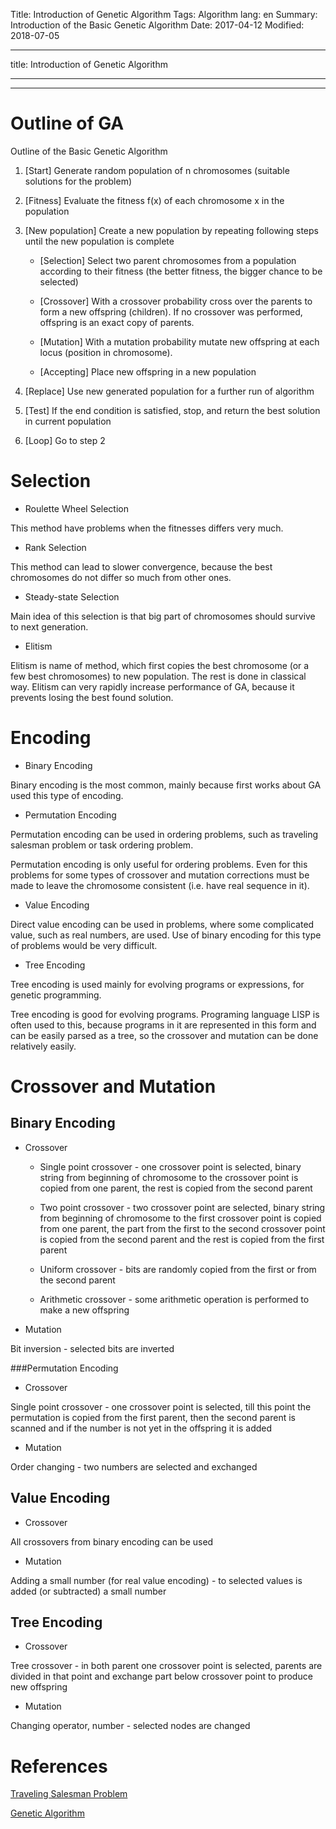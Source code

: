 Title: Introduction of Genetic Algorithm
Tags: Algorithm
lang: en
Summary: Introduction of the Basic Genetic Algorithm
Date: 2017-04-12
Modified: 2018-07-05

---
title: Introduction of Genetic Algorithm

---

-----------------------------

# Outline of GA

Outline of the Basic Genetic Algorithm

1. [Start] Generate random population of n chromosomes (suitable solutions for the problem)
2. [Fitness] Evaluate the fitness f(x) of each chromosome x in the population
3. [New population] Create a new population by repeating following steps until the new population is complete

    - [Selection] Select two parent chromosomes from a population according to their fitness (the better fitness, the bigger chance to be selected)

    - [Crossover] With a crossover probability cross over the parents to form a new offspring (children). If no crossover was performed, offspring is an exact copy of parents.

    - [Mutation] With a mutation probability mutate new offspring at each locus (position in chromosome).

    - [Accepting] Place new offspring in a new population

4. [Replace] Use new generated population for a further run of algorithm
5. [Test] If the end condition is satisfied, stop, and return the best solution in current population
6. [Loop] Go to step 2

# Selection

- Roulette Wheel Selection

This method have problems when the fitnesses differs very much.

- Rank Selection

This method can lead to slower convergence, because the best chromosomes do not differ so much from other ones.

- Steady-state Selection

Main idea of this selection is that big part of chromosomes should survive to next generation.

- Elitism

Elitism is name of method, which first copies the best chromosome (or a few best chromosomes) to new population. The rest is done in classical way. Elitism can very rapidly increase performance of GA, because it prevents losing the best found solution.

# Encoding

- Binary Encoding

Binary encoding is the most common, mainly because first works about GA used this type of encoding.

- Permutation Encoding

Permutation encoding can be used in ordering problems, such as traveling salesman problem or task ordering problem.

Permutation encoding is only useful for ordering problems. Even for this problems for some types of crossover and mutation corrections must be made to leave the chromosome consistent (i.e. have real sequence in it).

- Value Encoding

Direct value encoding can be used in problems, where some complicated value, such as real numbers, are used. Use of binary encoding for this type of problems would be very difficult.

- Tree Encoding

Tree encoding is used mainly for evolving programs or expressions, for genetic programming.

Tree encoding is good for evolving programs. Programing language LISP is often used to this, because programs in it are represented in this form and can be easily parsed as a tree, so the crossover and mutation can be done relatively easily.

# Crossover and Mutation

## Binary Encoding

- Crossover

    - Single point crossover - one crossover point is selected, binary string from beginning of chromosome to the crossover point is copied from one parent, the rest is copied from the second parent

    - Two point crossover - two crossover point are selected, binary string from beginning of chromosome to the first crossover point is copied from one parent, the part from the first to the second crossover point is copied from the second parent and the rest is copied from the first parent

    - Uniform crossover - bits are randomly copied from the first or from the second parent

    - Arithmetic crossover - some arithmetic operation is performed to make a new offspring

- Mutation

Bit inversion - selected bits are inverted

###Permutation Encoding

- Crossover

Single point crossover - one crossover point is selected, till this point the permutation is copied from the first parent, then the second parent is scanned and if the number is not yet in the offspring it is added

- Mutation

Order changing - two numbers are selected and exchanged

## Value Encoding

- Crossover

All crossovers from binary encoding can be used

- Mutation

Adding a small number (for real value encoding) - to selected values is added (or subtracted) a small number

## Tree Encoding

- Crossover

Tree crossover - in both parent one crossover point is selected, parents are divided in that point and exchange part below crossover point to produce new offspring

- Mutation

Changing operator, number - selected nodes are changed


# References
[Traveling Salesman Problem](http://www.cnblogs.com/biaoyu/archive/2012/10/02/2710267.html)

[Genetic Algorithm](http://www.obitko.com/tutorials/genetic-algorithms/)

